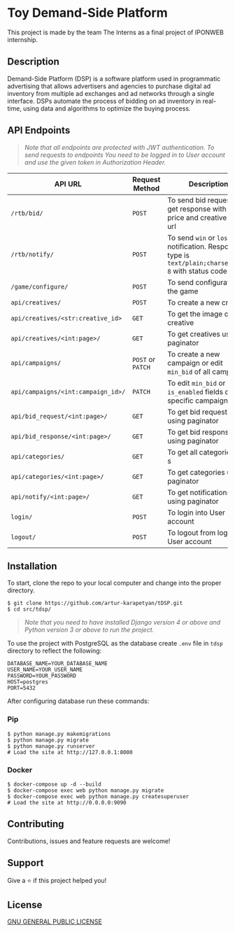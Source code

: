 # Toy Demand-Side Platform

This project is made by the team The Interns as a final project of IPONWEB internship.

## Description

Demand-Side Platform (DSP) is a software platform used in programmatic advertising that allows advertisers and agencies
to purchase digital ad inventory from multiple ad exchanges and ad networks through a single interface. DSPs automate
the process of bidding on ad inventory in real-time, using data and algorithms to optimize the buying process.

## API Endpoints

> _Note that all endpoints are protected with JWT authentication. To send requests to endpoints You need to be logged in to User account and use the given token in Authorization Header._

| API URL                            | Request Method    | Description                                                                                              |
|------------------------------------|-------------------|----------------------------------------------------------------------------------------------------------|
| `/rtb/bid/`                        | `POST`            | To send bid request and get response with bid price and creative image url                               |
| `/rtb/notify/`                     | `POST`            | To send `win` or `lose` notification. Response type is `text/plain;charset=UTF-8` with status code `200` |
| `/game/configure/`                 | `POST`            | To send configuration of the game                                                                        |
| `api/creatives/`                   | `POST`            | To create a new creative                                                                                 |
| `api/creatives/<str:creative_id>`  | `GET`             | To get the image of the creative                                                                         |
| `api/creatives/<int:page>/`        | `GET`             | To get creatives using paginator                                                                         |
| `api/campaigns/`                   | `POST` or `PATCH` | To create a new campaign or edit `min_bid` of all campaigns                                              |
| `api/campaigns/<int:campaign_id>/` | `PATCH`           | To edit `min_bid` or `is_enabled` fields of a specific campaign                                          |
| `api/bid_request/<int:page>/`      | `GET`             | To get bid requests using paginator                                                                      |
| `api/bid_response/<int:page>/`     | `GET`             | To get bid responses using paginator                                                                     |
| `api/categories/`                  | `GET`             | To get all categories' id-s                                                                              |
| `api/categories/<int:page>/`       | `GET`             | To get categories using paginator                                                                        |
| `api/notify/<int:page>/`           | `GET`             | To get notifications using paginator                                                                     |
| `login/`                           | `POST`            | To login into User account                                                                               |
| `logout/`                          | `POST`            | To logout from logged in User account                                                                    |

## Installation

To start, clone the repo to your local computer and change into the proper directory.

```
$ git clone https://github.com/artur-karapetyan/tDSP.git
$ cd src/tdsp/
```

> _Note that you need to have installed Django version 4 or above and Python version 3 or above to run the project._

To use the project with PostgreSQL as the database create `.env` file in `tdsp` directory to reflect the following:

```
DATABASE_NAME=YOUR_DATABASE_NAME
USER_NAME=YOUR_USER_NAME
PASSWORD=YOUR_PASSWORD
HOST=postgres
PORT=5432
```
After configuring database run these commands:

### Pip

```
$ python manage.py makemigrations
$ python manage.py migrate
$ python manage.py runserver
# Load the site at http://127.0.0.1:8000
```
### Docker

```
$ docker-compose up -d --build
$ docker-compose exec web python manage.py migrate
$ docker-compose exec web python manage.py createsuperuser
# Load the site at http://0.0.0.0:9090
```

## Contributing

Contributions, issues and feature requests are welcome!

## Support

Give a ⭐️ if this project helped you!

## License

[GNU GENERAL PUBLIC LICENSE](LICENSE)